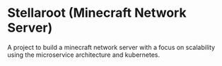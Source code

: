 # Stellaroot (Minecraft Network Server)

A project to build a minecraft network server with a focus on scalability using the microservice architecture and kubernetes.